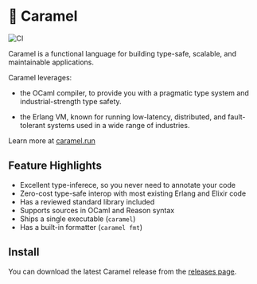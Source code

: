 # :candy: Caramel

![CI](https://github.com/AbstractMachinesLab/caramel/workflows/Main%20workflow/badge.svg)

Caramel is a functional language for building type-safe, scalable, and
maintainable applications.

Caramel leverages:

* the OCaml compiler, to provide you with a pragmatic type system and
  industrial-strength type safety.

* the Erlang VM, known for running low-latency, distributed, and fault-tolerant
  systems used in a wide range of industries.

Learn more at [caramel.run](https://caramel.run)

## Feature Highlights

* Excellent type-inferece, so you never need to annotate your code
* Zero-cost type-safe interop with most existing Erlang and Elixir code
* Has a reviewed standard library included
* Supports sources in OCaml and Reason syntax
* Ships a single executable (`caramel`)
* Has a built-in formatter (`caramel fmt`)

## Install

You can download the latest Caramel release from the [releases
page](https://github.com/AbstractMachinesLab/caramel/releases).
